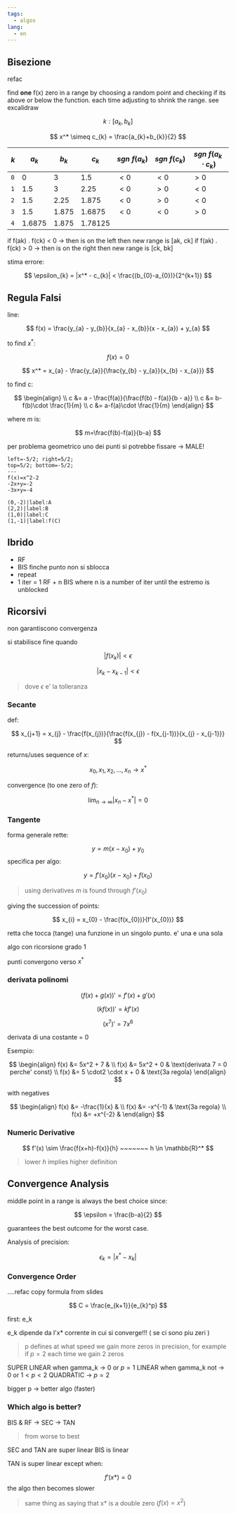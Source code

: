 ```yaml
---
tags:
  - algos
lang:
  - en
---
```


## Bisezione

refac

find **one** f(x) zero in a range by choosing a random point and checking if its above or below the function. each time adjusting to shrink the range.
see excalidraw 

$$
k: [a_{k}, b_{k}]
$$

$$
x^* \simeq c_{k} = \frac{a_{k}+b_{k}}{2}
$$

| $k$ | $a_{k}$  | $b_{k}$ | $c_{k}$   | $sgn~f(a_{k})$ | $sgn~f(c_{k})$ | $sgn~f(a_{k} \cdot c_{k})$ |
| --- | -------- | ------- | --------- | -------------- | -------------- | -------------------------- |
| `0` | $0$      | $3$     | $1.5$     | $< 0$          | $< 0$          | $> 0$                      |
| `1` | $1.5$    | $3$     | $2.25$    | $< 0$          | $> 0$          | $< 0$                      |
| `2` | $1.5$    | $2.25$  | $1.875$   | $< 0$          | $> 0$          | $< 0$                      |
| `3` | $1.5$    | $1.875$ | $1.6875$  | $< 0$          | $< 0$          | $> 0$                      |
| `4` | $1.6875$ | $1.875$ | $1.78125$ |                |                |                            |

if f(ak) . f(ck) < 0 -> then is on the left then new range is \[ak, ck]
if f(ak) . f(ck) > 0 -> then is on the right then new range is \[ck, bk]


stima errore:

$$
\epsilon_{k} = |x^* - c_{k}| < \frac{(b_{0}-a_{0})}{2^{k+1}}
$$

## Regula Falsi

line:

$$
f(x) = \frac{y_{a} - y_{b}}{x_{a} - x_{b}}(x - x_{a}) + y_{a}
$$

to find $x^*$:

$$
f(x) = 0
$$

$$
x^* = x_{a} - \frac{y_{a}}{\frac{y_{b} - y_{a}}{x_{b} - x_{a}}}
$$

to find c:

$$
\begin{align} \\
c &= a - \frac{f(a)}{\frac{f(b) - f(a)}{b - a}} \\
c &= b-f(b)\cdot \frac{1}{m} \\
c &= a-f(a)\cdot \frac{1}{m}
\end{align}
$$

where $m$ is:

$$
m=\frac{f(b)-f(a)}{b-a}
$$


per problema geometrico uno dei punti si potrebbe fissare -> MALE!

```desmos-graph
left=-5/2; right=5/2;
top=5/2; bottom=-5/2;
---
f(x)=x^2-2
-2x+y=-2
-3x+y=-4

(0,-2)|label:A
(2,2)|label:B
(1,0)|label:C
(1,-1)|label:f(C)
```

## Ibrido

- RF
- BIS finche punto non si sblocca
- repeat
- 1 iter = 1 RF + n BIS where n is a number of iter until the estremo is unblocked

## Ricorsivi

non garantiscono convergenza 

si stabilisce fine quando

$$
|f(x_{k})| < \epsilon
$$

$$
|x_{k} - x_{k-1}| < \epsilon
$$

> dove $\epsilon$ e' la tolleranza 

### Secante

def:

$$
x_{j+1} = x_{j} - \frac{f(x_{j})}{\frac{f(x_{j}) - f(x_{j-1})}{x_{j} - x_{j-1}}}
$$

returns/uses sequence of $x$: 

$$
x_{0},x_{1},x_{2},\dots,x_{n} \to x^*
$$

convergence (to one zero of $f$):

$$
\lim_{ n \to \infty } |x_{n} - x^*| = 0 
$$

### Tangente

forma generale rette:

$$
y = m(x - x_{0}) + y_{0}
$$
specifica per algo:

$$
y = f'(x_{0})(x-x_{0})+f(x_{0})
$$

> using derivatives $m$ is found through $f'(x_0)$ 

giving the succession of points:

$$
x_{i} = x_{0} - \frac{f(x_{0})}{f'(x_{0})}
$$

retta che tocca (tange) una funzione in un singolo punto. e' una e una sola

algo con ricorsione grado 1

punti convergono verso $x^*$

### derivata polinomi

$$
(f(x) + g(x))' = f'(x)+g'(x)
$$

$$
(kf(x))' = kf'(x)
$$

$$
(x^7)' = 7x^6
$$

derivata di una costante = $0$

Esempio:

$$
\begin{align}
f(x) &= 5x^2 + 7 & \\
f(x) &= 5x^2 + 0 & \text{derivata 7 = 0 perche' const} \\
f(x) &= 5 \cdot2 \cdot x + 0 & \text{3a regola}
\end{align}
$$

with negatives

$$
\begin{align}
f(x) &= -\frac{1}{x} & \\
f(x) &= -x^{-1} & \text{3a regola} \\
f(x) &= +x^{-2} &
\end{align}
$$
### Numeric Derivative

$$
f'(x) \sim \frac{f(x+h)-f(x)}{h} ~~~~~~~ h \in \mathbb{R}^*
$$

> lower $h$ implies higher definition

## Convergence Analysis

middle point in a range is always the best choice since:

$$
\epsilon = \frac{b-a}{2}
$$

guarantees the best outcome for the worst case.

Analysis of precision:

$$
\epsilon_{k} = |x^* - x_{k}|
$$

### Convergence Order

....refac copy formula from slides

$$
C = \frac{e_{k+1}}{e_{k}^p}
$$

first: e_k

e_k dipende da l'x* corrente in cui si converge!!! ( se ci sono piu zeri )

> p defines at what speed we gain more zeros in precision, for example if $p=2$ each time we gain 2 zeros

SUPER LINEAR when gamma_k -> 0 or $p=1$
LINEAR when gamma_k not -> 0 or $1 < p < 2$
QUADRATIC -> $p=2$

bigger p -> better algo (faster)

### Which algo is better?

BIS & RF -> SEC -> TAN

> from worse to best


SEC and TAN are super linear
BIS is linear

TAN is super linear except when:

$$
f'(x*) = 0
$$
the algo then becomes slower

> same thing as saying that $\text{x*}$ is a double zero ($f(x) = x^2$)


